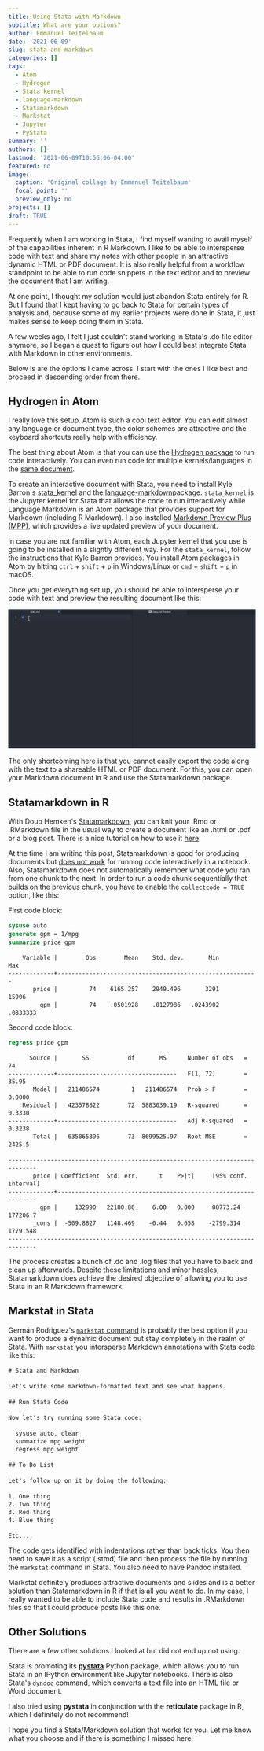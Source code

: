 ```yaml
---
title: Using Stata with Markdown
subtitle: What are your options? 
author: Emmanuel Teitelbaum
date: '2021-06-09'
slug: stata-and-markdown
categories: []
tags: 
  - Atom
  - Hydrogen
  - Stata kernel
  - language-markdown
  - Statamarkdown
  - Markstat
  - Jupyter
  - PyStata
summary: ''
authors: []
lastmod: '2021-06-09T10:56:06-04:00'
featured: no
image:
  caption: 'Original collage by Emmanuel Teitelbaum'
  focal_point: ''
  preview_only: no
projects: []
draft: TRUE
---
```




Frequently when I am working in Stata, I find myself wanting to avail myself of the capabilities inherent in R Markdown. I like to be able to intersperse code with text and share my notes with other people in an attractive dynamic HTML or PDF document. It is also really helpful from a workflow standpoint to be able to run code snippets in the text editor and to preview the document that I am writing. 

At one point, I thought my solution would just abandon Stata entirely for R. But I found that I kept having to go back to Stata for certain types of analysis and, because some of my earlier projects were done in Stata, it just makes sense to keep doing them in Stata. 

A few weeks ago, I felt I just couldn't stand working in Stata's .do file editor anymore, so I began a quest to figure out how I could best integrate Stata with Markdown in other environments. 

Below is are the options I came across. I start with the ones I like best and proceed in descending order from there.  

## Hydrogen in Atom 

I really love this setup. Atom is such a cool text editor. You can edit almost any language or document type, the color schemes are attractive and the keyboard shortcuts really help with efficiency. 

The best thing about Atom is that you can use the [Hydrogen package](https://atom.io/packages/hydrogen) to run code interactively. You can even run code for multiple kernels/languages in the [same document](https://blog.nteract.io/hydrogen-introducing-rich-multi-language-documents-b5057ff34efc).    

To create an interactive document with Stata, you need to install Kyle Barron's [stata_kernel](https://kylebarron.dev/stata_kernel/) and the [language-markdown](https://atom.io/packages/language-markdown)package. `stata_kernel` is the Jupyter kernel for Stata that allows the code to run interactively while Language Markdown is an Atom package that provides support for Markdown (including R Markdown). I also installed [Markdown Preview Plus (MPP)](https://atom.io/packages/markdown-preview-plus), which provides a live updated preview of your document.  

In case you are not familiar with Atom, each Jupyter kernel that you use is going to be installed in a slightly different way. For the `stata_kernel`, follow the instructions that Kyle Barron provides. You install Atom packages in Atom by hitting `ctrl` + `shift` + `p` in Windows/Linux or `cmd` + `shift` + `p` in macOS.      

Once you get everything set up, you should be able to intersperse your code with text and preview the resulting document like this:    

![](images/stata-markdown.gif)

The only shortcoming here is that you cannot easily export the code along with the text to a shareable HTML or PDF document. For this, you can open your Markdown document in R and use the Statamarkdown package.   

## Statamarkdown in R

With Doub Hemken's [Statamarkdown](https://github.com/Hemken/Statamarkdown), you can knit your .Rmd or .RMarkdown file in the usual way to create a document like an .html or .pdf or a blog post. There is a nice tutorial on how to use it [here](https://www.ssc.wisc.edu/~hemken/Stataworkshops/Stata%20and%20R%20Markdown/StataMarkdown.html). 

At the time I am writing this post, Statamarkdown is good for producing documents but [does not work](https://github.com/Hemken/Statamarkdown/issues/12) for running code interactively in a notebook. Also, Statamarkdown does not automatically remember what code you ran from one chunk to the next. In order to run a code chunk sequentially that builds on the previous chunk, you have to enable the `collectcode = TRUE` option, like this:   

First code block:


```stata
sysuse auto
generate gpm = 1/mpg
summarize price gpm
```

```
    Variable |        Obs        Mean    Std. dev.       Min        Max
-------------+---------------------------------------------------------
       price |         74    6165.257    2949.496       3291      15906
         gpm |         74    .0501928    .0127986   .0243902   .0833333
```

Second code block:


```stata
regress price gpm
```

```
      Source |       SS           df       MS      Number of obs   =        74
-------------+----------------------------------   F(1, 72)        =     35.95
       Model |   211486574         1   211486574   Prob > F        =    0.0000
    Residual |   423578822        72  5883039.19   R-squared       =    0.3330
-------------+----------------------------------   Adj R-squared   =    0.3238
       Total |   635065396        73  8699525.97   Root MSE        =    2425.5

------------------------------------------------------------------------------
       price | Coefficient  Std. err.      t    P>|t|     [95% conf. interval]
-------------+----------------------------------------------------------------
         gpm |     132990   22180.86     6.00   0.000     88773.24    177206.7
       _cons |  -509.8827   1148.469    -0.44   0.658    -2799.314    1779.548
------------------------------------------------------------------------------
```

The process creates a bunch of .do and .log files that you have to back and clean up afterwards. Despite these limitations and minor hassles, Statamarkdown does achieve the desired objective of allowing you to use Stata in an R Markdown framework. 

## Markstat in Stata

Germán Rodriguez's [`markstat` command](https://data.princeton.edu/stata/markdown) is probably the best option if you want to produce a dynamic document but stay completely in the realm of Stata. With `markstat` you intersperse Markdown annotations with Stata code like this: 

```
# Stata and Markdown

Let's write some markdown-formatted text and see what happens.

## Run Stata Code

Now let's try running some Stata code:

  sysuse auto, clear
  summarize mpg weight
  regress mpg weight

## To Do List 

Let's follow up on it by doing the following:

1. One thing
2. Two thing
3. Red thing
4. Blue thing

Etc.... 
```

The code gets identified with indentations rather than back ticks. You then need to save it as a script (.stmd) file and then process the file by running the `markstat` command in Stata. You also need to have Pandoc installed. 

Markstat definitely produces attractive documents and slides and is a better solution than Statamarkdown in R if that is all you want to do. In my case, I really wanted to be able to include Stata code and results in .RMarkdown files so that I could produce posts like this one. 

## Other Solutions

There are a few other solutions I looked at but did not end up not using. 

Stata is promoting its [**pystata**](https://www.stata.com/python/pystata/install.html) Python package, which allows you to run Stata in an IPython environment like Jupyter notebooks. There is also Stata's [`dyndoc`](https://www.stata.com/manuals/rptdyndoc.pdf) command, which converts a text file into an HTML file or Word document. 

I also tried using **pystata** in conjunction with the **reticulate** package in R, which I definitely do not recommend! 
 
I hope you find a Stata/Markdown solution that works for you. Let me know what you choose and if there is something I missed here. 
